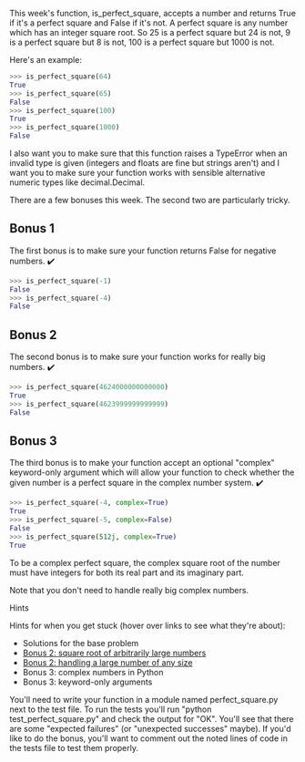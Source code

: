 This week's function, is_perfect_square, accepts a number and returns True if it's a perfect square and False if it's not. A perfect square is any number which has an integer square root. So 25 is a perfect square but 24 is not, 9 is a perfect square but 8 is not, 100 is a perfect square but 1000 is not.

Here's an example:
```python
>>> is_perfect_square(64)
True
>>> is_perfect_square(65)
False
>>> is_perfect_square(100)
True
>>> is_perfect_square(1000)
False
```
I also want you to make sure that this function raises a TypeError when an invalid type is given (integers and floats are fine but strings aren't) and I want you to make sure your function works with sensible alternative numeric types like decimal.Decimal.

There are a few bonuses this week. The second two are particularly tricky.

## Bonus 1

The first bonus is to make sure your function returns False for negative numbers. ✔️
```python
>>> is_perfect_square(-1)
False
>>> is_perfect_square(-4)
False
```

## Bonus 2

The second bonus is to make sure your function works for really big numbers. ✔️
```python
>>> is_perfect_square(4624000000000000)
True
>>> is_perfect_square(4623999999999999)
False
```

## Bonus 3

The third bonus is to make your function accept an optional "complex" keyword-only argument which will allow your function to check whether the given number is a perfect square in the complex number system. ✔️
```python
>>> is_perfect_square(-4, complex=True)
True
>>> is_perfect_square(-5, complex=False)
False
>>> is_perfect_square(512j, complex=True)
True
```


To be a complex perfect square, the complex square root of the number must have integers for both its real part and its imaginary part.

Note that you don't need to handle really big complex numbers.

Hints

Hints for when you get stuck (hover over links to see what they're about):

- Solutions for the base problem
- [Bonus 2: square root of arbitrarily large numbers](https://stackoverflow.com/a/47854670/2633215)
- [Bonus 2: handling a large number of any size](https://pymotw.com/3/decimal/#local-context)
- Bonus 3: complex numbers in Python
- Bonus 3: keyword-only arguments

You'll need to write your function in a module named perfect_square.py next to the test file. To run the tests you'll run "python test_perfect_square.py" and check the output for "OK". You'll see that there are some "expected failures" (or "unexpected successes" maybe). If you'd like to do the bonus, you'll want to comment out the noted lines of code in the tests file to test them properly.